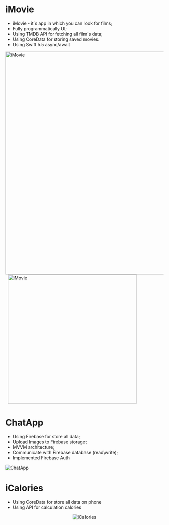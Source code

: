 # iMovie
* iMovie - it`s app in which you can look for films;
* Fully programmatically UI;
* Using TMDB API for fetching all film`s data;
* Using CoreData for storing saved movies.
* Using Swift 5.5 async/await

<p align = "left">
  <img src="https://github.com/AlexBahno/iMovie/assets/118211419/23394bb9-f6de-412b-944f-060791ea1f5c" width="707" title="iMovie">
  &nbsp
  <img src="https://github.com/AlexBahno/iMovie/assets/118211419/76b60bc7-e0fd-4082-a209-3fe5a1bf29e4" height="409.85" title="iMovie">
</p>

# ChatApp
* Using Firebase for store all data;
* Upload Images to Firebase storage;
* MVVM architecture;
* Communicate with Firebase database (read\write);
* Implemented Firebase Auth
<img src="https://github.com/AlexBahno/ChatApp/assets/118211419/31bfa42e-4179-47e2-a9a5-d1ebe7e40f54" title="ChatApp">

# iСalories
* Using CoreData for store all data on phone
* Using API for calculation calories 
<p align="center">
  <img src = "https://github.com/AlexBahno/icalories/assets/118211419/a1fd2170-6a13-468c-9329-c45f51ebc597" title="iСalories">
</p>
